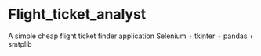 # Flight_ticket_analyst
A simple cheap flight ticket finder application
Selenium + tkinter + pandas + smtplib
